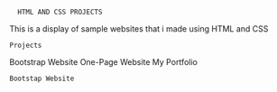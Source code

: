       HTML AND CSS PROJECTS
This is a display of sample websites that i made using HTML and CSS

    Projects
Bootstrap Website
One-Page Website
My Portfolio

    Bootstap Website

